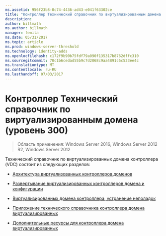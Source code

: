 ```yaml
---
ms.assetid: 956f23b8-0c74-4436-ad43-e041f63302ce
title: "Контроллер Технический справочник по виртуализированным домена (уровень 300)"
description: 
author: billmath
ms.author: billmath
manager: femila
ms.date: 05/31/2017
ms.topic: article
ms.prod: windows-server-threshold
ms.technology: identity-adds
ms.openlocfilehash: c172f9b90b75fdf79a090f135317b8762dffc310
ms.sourcegitcommit: 70c1b6cedad55b9c7d2068c9aa4891c6c533ee4c
ms.translationtype: MT
ms.contentlocale: ru-RU
ms.lasthandoff: 07/03/2017
---
```

# <a name="virtualized-domain-controller-technical-reference-level-300"></a>Контроллер Технический справочник по виртуализированным домена (уровень 300)

>Область применения: Windows Server 2016, Windows Server 2012 R2, Windows Server 2012

Технический справочник по виртуализированных домена контроллера (VDC) состоит из следующих разделов:  
  
-   [Архитектура виртуализованных контроллеров доменов](../../../ad-ds/get-started/virtual-dc/Virtualized-Domain-Controller-Architecture.md)  
  
-   [Развертывание виртуализированных контроллеров домена и конфигурации](../../../ad-ds/get-started/virtual-dc/Virtualized-Domain-Controller-Deployment-and-Configuration.md)  
  
-   [Виртуализированных домена контроллера, устранение неполадок](../../../ad-ds/manage/virtual-dc/Virtualized-Domain-Controller-Troubleshooting.md)  
  
-   [Приложение технического справочника контроллера домена виртуализированных](../../../ad-ds/reference/virtual-dc/Virtualized-Domain-Controller-Technical-Reference-Appendix.md)  
  
-   [Дополнительные ресурсы для контроллера домена виртуализированных](../../../ad-ds/reference/virtual-dc/Virtualized-Domain-Controller-Additional-Resources.md)  
  

